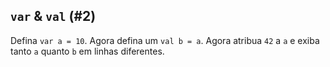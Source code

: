 ## `var` & `val` (#2)

Defina `var a = 10`. Agora defina um `val b = a`. Agora atribua `42` a `a` e exiba tanto `a` quanto `b` em linhas diferentes.